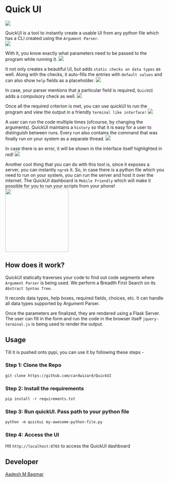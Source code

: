 # Quick UI
<img src="https://user-images.githubusercontent.com/7254105/47854958-2dd7f600-de09-11e8-9e23-3f2dd7d172f5.png" align="center">
     
QuickUI is a tool to instantly create a usable UI from any python file which has a CLI created using the `Argument Parser`.  
<img src="https://user-images.githubusercontent.com/7254105/47856409-274b7d80-de0d-11e8-8844-643395054d5e.png">
 
With it, you know exactly what parameters need to be passed to the program while running it.
<img src="https://user-images.githubusercontent.com/7254105/47855319-4ac0f900-de0a-11e8-82ed-f7421383cdb4.png">

It not only creates a beautiful UI, but adds `static checks on data types` as well. Along with the checks, it
auto-fills the entries with `default values` and can also show `help` fields as a placeholder. 
<img src="https://user-images.githubusercontent.com/7254105/47855736-5eb92a80-de0b-11e8-9195-3665f7d0dd06.png">

In case, your parser mentions that a particular field is required, `QuickUI` adds a compulsory check as well.
<img src="https://user-images.githubusercontent.com/7254105/47855858-b22b7880-de0b-11e8-940e-2c6b39efb771.png">

Once all the required criterion is met, you can use quickUI to run the program and view the output in a 
friendly `terminal like interface!` 
<img src="https://user-images.githubusercontent.com/7254105/47856077-51e90680-de0c-11e8-883e-dc3b8276cfe6.png">

A user can run the code multiple times (ofcourse, by changing the arguments). QuickUI maintains a `history` so that it is easy for a user to distinguish 
between runs. Every run also contains the command that was finally run on your system as a separate thread.
<img src="https://user-images.githubusercontent.com/7254105/47856152-82c93b80-de0c-11e8-976b-601a8aa61099.png">

In case there is an error, it will be shown in the interface itself highlighted in red!
<img src="https://user-images.githubusercontent.com/7254105/47856737-ebfd7e80-de0d-11e8-96a8-d8c50290d18a.png">

Another cool thing that you can do with this tool is, since it exposes a server, you can instantly `ngrok` it.
So, in case there is a python file which you need to run on your system, you can run the server and host it over the internet.
The QuickUI dashboard is `Mobile Friendly` which will make it possible for you to run your scripts from your phone!  
<img src="https://user-images.githubusercontent.com/7254105/47857353-67136480-de0f-11e8-83f3-fc0f7332f6c2.png" width="200">

## How does it work?
QuickUI statically traverses your code to find out code segments where `Argument Parser` is being used. 
We perform a Breadth First Search on its `Abstract Syntax Tree`.

It records data types, help boxes, required fields, choices, etc. It can handle all data types supported by Argument Parser.

Once the parameters are finalized, they are rendered using a Flask Server. The user can fill in the form and run the code in the browser itself
`jquery-terminal.js` is being used to render the output. 


## Usage
Till it is pushed onto pypi, you can use it by following these steps -
### Step 1: Clone the Repo
`git clone https://github.com/cardwizard/QuickUI`
### Step 2: Install the requirements
`pip install -r requirements.txt`
### Step 3: Run quickUI. Pass path to your python file
`python -m quickui my-awesome-python-file.py`
### Step 4: Access the UI
Hit `http://localhost:8765` to access the QuickUI dashboard


## Developer
[Aadesh M Bagmar](https://github.com/cardwizard)
 
